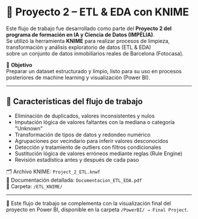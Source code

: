 # 🔄 Proyecto 2 – ETL & EDA con KNIME

Este flujo de trabajo fue desarrollado como parte del **Proyecto 2 del programa de formación en IA y Ciencia de Datos (IMPÈLIA)**.  
Se utilizó la herramienta **KNIME** para realizar procesos de limpieza, transformación y análisis exploratorio de datos (ETL & EDA)  
sobre un conjunto de datos inmobiliarios reales de Barcelona (Fotocasa).

📌 **Objetivo**  
Preparar un dataset estructurado y limpio, listo para su uso en procesos posteriores de machine learning y visualización (Power BI).

---

## 🧠 Características del flujo de trabajo

- Eliminación de duplicados, valores inconsistentes y nulos
- Imputación lógica de valores faltantes con la mediana o categoría "Unknown"
- Transformación de tipos de datos y redondeo numérico
- Agrupaciones por vecindario para inferir valores desconocidos
- Detección y tratamiento de outliers con filtros condicionales
- Sustitución lógica de valores erróneos mediante reglas (Rule Engine)
- Revisión estadística antes y después de cada paso

🗂️ Archivo KNIME: `Project_2_ETL.knwf`  
📄 Documentación detallada: `Documentacion_ETL_EDA.pdf`  
📁 Carpeta: `/ETL_KNIME/`

---

🔧 Este flujo de trabajo se complementa con la visualización final del proyecto en Power BI, disponible en la carpeta `/PowerBI/ → Final Project`.
